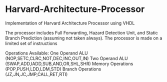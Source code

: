 # Harvard-Architecture-Processor
Implementation of Harvard Architecture Processor using VHDL

The processor includes Full Forwarding, Hazard Detection Unit, and Static Branch Prediction (assuming not taken always). The processor is made on a limited set of instructions

Operations Available:
One Operand ALU (NOP,SETC,CLRC,NOT,DEC,INC,OUT,IN)
Two Operand ALU (SWAP,ADD,IADD,SUB,AND,OR,SHL,SHR)
Memory Operations (POP,PUSH,LDD,LDM,STD)
Branch Operations (JZ,JN,JC,JMP,CALL,RET,RTI)

